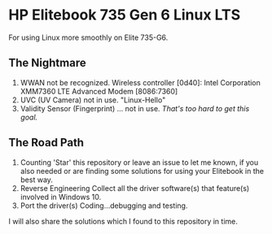 # HP Elitebook 735 Gen 6 Linux LTS
For using Linux more smoothly on Elite 735-G6.

## The Nightmare
1. WWAN not be recognized.
Wireless controller [0d40]: Intel Corporation XMM7360 LTE Advanced Modem [8086:7360]
2. UVC (UV Camera) not in use.
"Linux-Hello"
3. Validity Sensor (Fingerprint) ... not in use.
*That's too hard to get this goal.*

## The Road Path
1. Counting
'Star' this repository or leave an issue to let me known, if you also needed or are finding some solutions for using your Elitebook in the best way.
2. Reverse Engineering
Collect all the driver software(s) that feature(s) involved in Windows 10.
3. Port the driver(s)
Coding...debugging and testing.

I will also share the solutions which I found to this repository in time.
